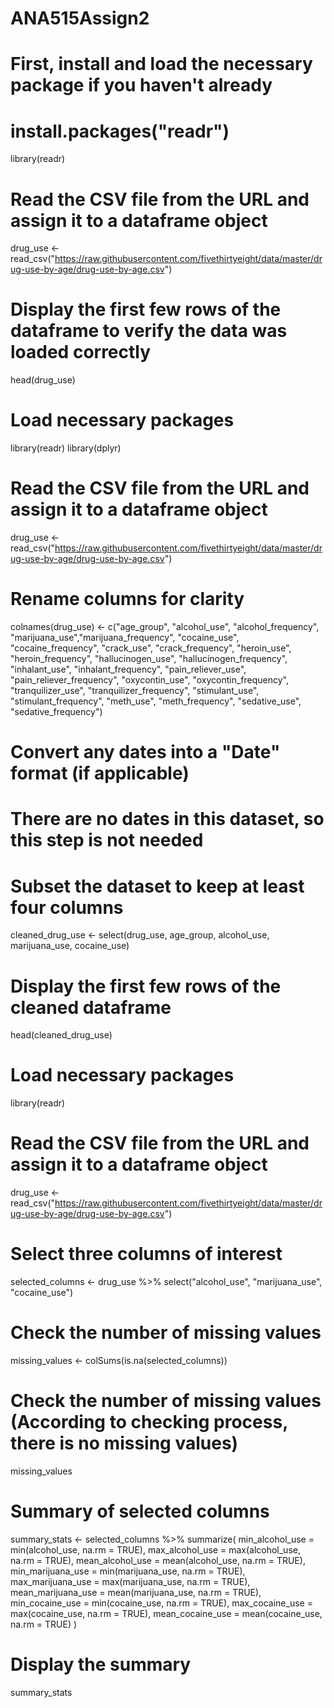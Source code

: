 # ANA515Assign2

# First, install and load the necessary package if you haven't already
# install.packages("readr")
library(readr)

# Read the CSV file from the URL and assign it to a dataframe object
drug_use <- read_csv("https://raw.githubusercontent.com/fivethirtyeight/data/master/drug-use-by-age/drug-use-by-age.csv")

# Display the first few rows of the dataframe to verify the data was loaded correctly
head(drug_use)

# Load necessary packages
library(readr)
library(dplyr)

# Read the CSV file from the URL and assign it to a dataframe object
drug_use <- read_csv("https://raw.githubusercontent.com/fivethirtyeight/data/master/drug-use-by-age/drug-use-by-age.csv")

# Rename columns for clarity
colnames(drug_use) <- c("age_group", "alcohol_use", "alcohol_frequency",
"marijuana_use","marijuana_frequency", "cocaine_use",
"cocaine_frequency", "crack_use",
"crack_frequency", "heroin_use", "heroin_frequency",
"hallucinogen_use", "hallucinogen_frequency", "inhalant_use",
"inhalant_frequency", "pain_reliever_use", "pain_reliever_frequency",
"oxycontin_use", "oxycontin_frequency", "tranquilizer_use",
"tranquilizer_frequency", "stimulant_use", "stimulant_frequency",
"meth_use", "meth_frequency", "sedative_use", "sedative_frequency")

# Convert any dates into a "Date" format (if applicable)
# There are no dates in this dataset, so this step is not needed

# Subset the dataset to keep at least four columns
cleaned_drug_use <- select(drug_use, age_group, alcohol_use, marijuana_use, cocaine_use)

# Display the first few rows of the cleaned dataframe
head(cleaned_drug_use)

# Load necessary packages
library(readr)

# Read the CSV file from the URL and assign it to a dataframe object
drug_use <- read_csv("https://raw.githubusercontent.com/fivethirtyeight/data/master/drug-use-by-age/drug-use-by-age.csv")

# Select three columns of interest
selected_columns <- drug_use %>%
select("alcohol_use", "marijuana_use", "cocaine_use")

# Check the number of missing values
missing_values <- colSums(is.na(selected_columns))

# Check the number of missing values (According to checking process, there is no missing values)
missing_values

# Summary of selected columns

summary_stats <- selected_columns %>%
summarize(
min_alcohol_use = min(alcohol_use, na.rm = TRUE), 
max_alcohol_use = max(alcohol_use, na.rm = TRUE), 
mean_alcohol_use = mean(alcohol_use, na.rm = TRUE), 
min_marijuana_use = min(marijuana_use, na.rm = TRUE), 
max_marijuana_use = max(marijuana_use, na.rm = TRUE), 
mean_marijuana_use = mean(marijuana_use, na.rm = TRUE), 
min_cocaine_use = min(cocaine_use, na.rm = TRUE), 
max_cocaine_use = max(cocaine_use, na.rm = TRUE), 
mean_cocaine_use = mean(cocaine_use, na.rm = TRUE)
)

# Display the summary
summary_stats



